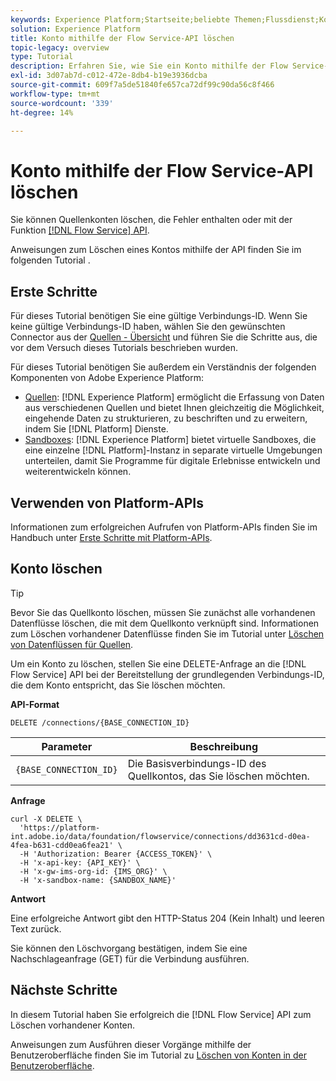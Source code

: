 ```yaml
---
keywords: Experience Platform;Startseite;beliebte Themen;Flussdienst;Konten löschen;löschen;API
solution: Experience Platform
title: Konto mithilfe der Flow Service-API löschen
topic-legacy: overview
type: Tutorial
description: Erfahren Sie, wie Sie ein Konto mithilfe der Flow Service-API löschen.
exl-id: 3d07ab7d-c012-472e-8db4-b19e3936dcba
source-git-commit: 609f7a5de51840fe657ca72df99c90da56c8f466
workflow-type: tm+mt
source-wordcount: '339'
ht-degree: 14%

---
```


# Konto mithilfe der Flow Service-API löschen

Sie können Quellenkonten löschen, die Fehler enthalten oder mit der Funktion [[!DNL Flow Service] API](https://www.adobe.io/experience-platform-apis/references/flow-service/).

Anweisungen zum Löschen eines Kontos mithilfe der API finden Sie im folgenden Tutorial .

## Erste Schritte

Für dieses Tutorial benötigen Sie eine gültige Verbindungs-ID. Wenn Sie keine gültige Verbindungs-ID haben, wählen Sie den gewünschten Connector aus der [Quellen - Übersicht](../../home.md) und führen Sie die Schritte aus, die vor dem Versuch dieses Tutorials beschrieben wurden.

Für dieses Tutorial benötigen Sie außerdem ein Verständnis der folgenden Komponenten von Adobe Experience Platform:

* [Quellen](../../home.md): [!DNL Experience Platform] ermöglicht die Erfassung von Daten aus verschiedenen Quellen und bietet Ihnen gleichzeitig die Möglichkeit, eingehende Daten zu strukturieren, zu beschriften und zu erweitern, indem Sie [!DNL Platform] Dienste.
* [Sandboxes](../../../sandboxes/home.md): [!DNL Experience Platform] bietet virtuelle Sandboxes, die eine einzelne [!DNL Platform]-Instanz in separate virtuelle Umgebungen unterteilen, damit Sie Programme für digitale Erlebnisse entwickeln und weiterentwickeln können.

## Verwenden von Platform-APIs

Informationen zum erfolgreichen Aufrufen von Platform-APIs finden Sie im Handbuch unter [Erste Schritte mit Platform-APIs](../../../landing/api-guide.md).

## Konto löschen

>[!TIP]
>
>Bevor Sie das Quellkonto löschen, müssen Sie zunächst alle vorhandenen Datenflüsse löschen, die mit dem Quellkonto verknüpft sind. Informationen zum Löschen vorhandener Datenflüsse finden Sie im Tutorial unter [Löschen von Datenflüssen für Quellen](./delete-dataflows.md).

Um ein Konto zu löschen, stellen Sie eine DELETE-Anfrage an die [!DNL Flow Service] API bei der Bereitstellung der grundlegenden Verbindungs-ID, die dem Konto entspricht, das Sie löschen möchten.

**API-Format**

```http
DELETE /connections/{BASE_CONNECTION_ID}
```

| Parameter | Beschreibung |
| --- | --- |
| `{BASE_CONNECTION_ID}` | Die Basisverbindungs-ID des Quellkontos, das Sie löschen möchten. |

**Anfrage**

```shell
curl -X DELETE \
  'https://platform-int.adobe.io/data/foundation/flowservice/connections/dd3631cd-d0ea-4fea-b631-cdd0ea6fea21' \
  -H 'Authorization: Bearer {ACCESS_TOKEN}' \
  -H 'x-api-key: {API_KEY}' \
  -H 'x-gw-ims-org-id: {IMS_ORG}' \
  -H 'x-sandbox-name: {SANDBOX_NAME}'
```

**Antwort**

Eine erfolgreiche Antwort gibt den HTTP-Status 204 (Kein Inhalt) und leeren Text zurück.

Sie können den Löschvorgang bestätigen, indem Sie eine Nachschlageanfrage (GET) für die Verbindung ausführen.

## Nächste Schritte

In diesem Tutorial haben Sie erfolgreich die [!DNL Flow Service] API zum Löschen vorhandener Konten.

Anweisungen zum Ausführen dieser Vorgänge mithilfe der Benutzeroberfläche finden Sie im Tutorial zu [Löschen von Konten in der Benutzeroberfläche](../../tutorials/ui/delete-accounts.md).
